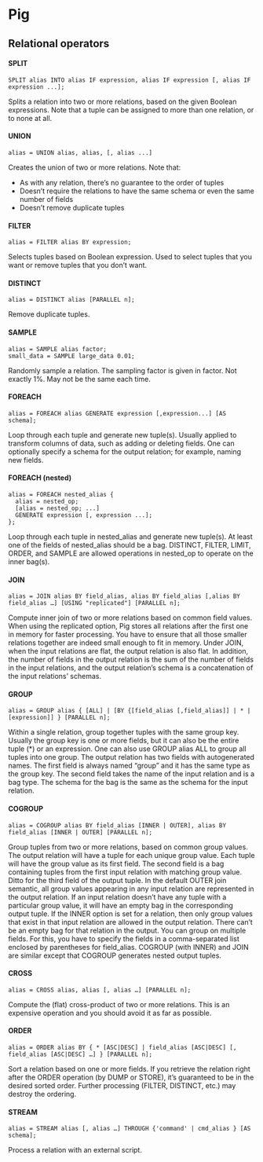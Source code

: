Pig
===

Relational operators
---
#### SPLIT
```Pig
SPLIT alias INTO alias IF expression, alias IF expression [, alias IF expression ...];
```
Splits a relation into two or more relations, based on the given Boolean expressions. 
Note that a tuple can be assigned to more than one relation, or to none at all.

#### UNION
```Pig
alias = UNION alias, alias, [, alias ...]
```
Creates the union of two or more relations.
Note that:
* As with any relation, there’s no guarantee to the order of tuples
* Doesn’t require the relations to have the same schema or even the same number of fields
* Doesn’t remove duplicate tuples

#### FILTER
```Pig
alias = FILTER alias BY expression;
```
Selects tuples based on Boolean expression. Used to select tuples that you want or remove tuples that you don’t want.

#### DISTINCT
```Pig
alias = DISTINCT alias [PARALLEL n];
```
Remove duplicate tuples.

#### SAMPLE
```Pig
alias = SAMPLE alias factor;
small_data = SAMPLE large_data 0.01;
```
Randomly sample a relation. The sampling factor is given in factor. Not exactly 1%. May not be the same each time.

#### FOREACH
```Pig
alias = FOREACH alias GENERATE expression [,expression...] [AS schema];
```
Loop through each tuple and generate new tuple(s).
Usually applied to transform columns of data, such as adding or deleting fields.
One can optionally specify a schema for the output relation; for example, naming new fields.

#### FOREACH (nested)
```Pig
alias = FOREACH nested_alias {
  alias = nested_op;
  [alias = nested_op; ...]
  GENERATE expression [, expression ...];
};
```
Loop through each tuple in nested_alias and generate new tuple(s).
At least one of the fields of nested_alias should be a bag.
DISTINCT, FILTER, LIMIT, ORDER, and SAMPLE are allowed operations in nested_op to operate on the inner bag(s).

#### JOIN
```Pig
alias = JOIN alias BY field_alias, alias BY field_alias [,alias BY field_alias …] [USING "replicated"] [PARALLEL n];
```
Compute inner join of two or more relations based on common field values.
When using the replicated option, Pig stores all relations after the first one in memory for faster processing.
You have to ensure that all those smaller relations together are indeed small enough to fit in memory.
Under JOIN, when the input relations are flat, the output relation is also flat.
In addition, the number of fields in the output relation is the sum of the number of
fields in the input relations, and the output relation’s schema is a concatenation of the input relations’ schemas.

#### GROUP
```Pig
alias = GROUP alias { [ALL] | [BY {[field_alias [,field_alias]] | * | [expression]] } [PARALLEL n];
```
Within a single relation, group together tuples with the same group key. 
Usually the group key is one or more fields, but it can also be the entire tuple (*) or an expression.
One can also use GROUP alias ALL to group all tuples into one group.
The output relation has two fields with autogenerated names.
The first field is always named “group” and it has the same type as the group key.
The second field takes the name of the input relation and is a bag type.
The schema for the bag is the same as the schema for the input relation.

#### COGROUP
```Pig
alias = COGROUP alias BY field_alias [INNER | OUTER], alias BY field_alias [INNER | OUTER] [PARALLEL n];
```
Group tuples from two or more relations, based on common group values.
The output relation will have a tuple for each unique group value. Each tuple will have the group value as its first field.
The second field is a bag containing tuples from the first input relation with matching group value.
Ditto for the third field of the output tuple.
In the default OUTER join semantic, all group values appearing in any input relation are represented in the output relation.
If an input relation doesn’t have any tuple with a particular group value, it will have an empty bag in the corresponding output tuple.
If the INNER option is set for a relation, then only group values that exist in that input relation are allowed in the output relation.
There can’t be an empty bag for that relation in the output.
You can group on multiple fields. For this, you have to specify the fields in a comma-separated list enclosed by parentheses for field_alias.
COGROUP (with INNER) and JOIN are similar except that COGROUP generates nested output tuples.

#### CROSS
```Pig
alias = CROSS alias, alias [, alias …] [PARALLEL n];
```
Compute the (flat) cross-product of two or more relations.
This is an expensive operation and you should avoid it as far as possible.

#### ORDER
```Pig
alias = ORDER alias BY { * [ASC|DESC] | field_alias [ASC|DESC] [, field_alias [ASC|DESC] …] } [PARALLEL n];
```
Sort a relation based on one or more fields.
If you retrieve the relation right after the ORDER operation (by DUMP or STORE), it’s guaranteed to be in the desired sorted order.
Further processing (FILTER, DISTINCT, etc.) may destroy the ordering.

#### STREAM
```Pig
alias = STREAM alias [, alias …] THROUGH {'command' | cmd_alias } [AS schema];
```
Process a relation with an external script.
